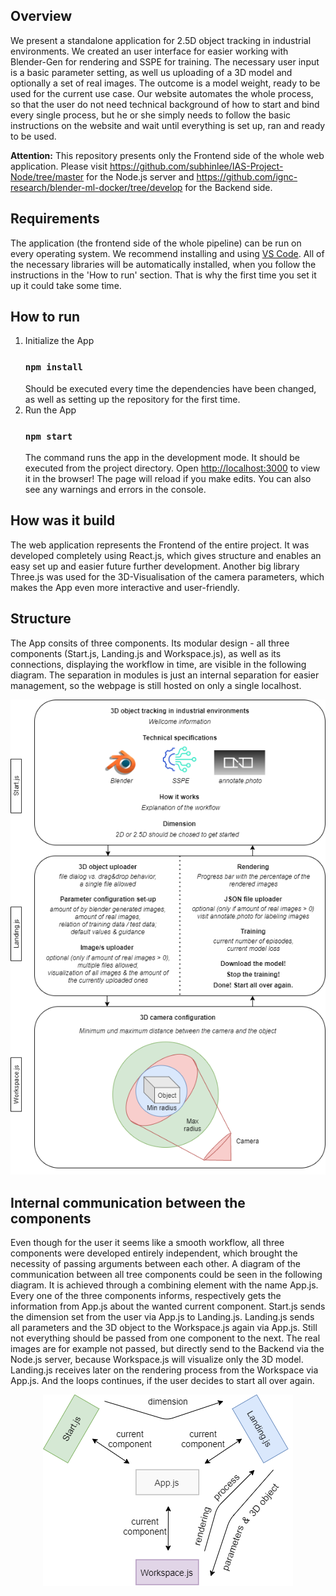 ## Overview
We present a standalone application for 2.5D object tracking in industrial environments. We created an user interface for easier working with Blender-Gen for rendering and SSPE for training. The necessary user input is a basic parameter setting, as well us uploading of a 3D model and optionally a set of real images. The outcome is a model weight, ready to be used for the current use case. Our website automates the whole process, so that the user do not need technical background of how to start and bind every single process, but he or she simply needs to follow the basic instructions on the website and wait until everything is set up, ran and ready to be used.

**Attention:** This repository presents only the Frontend side of the whole web application. Please visit https://github.com/subhinlee/IAS-Project-Node/tree/master for the Node.js server and https://github.com/ignc-research/blender-ml-docker/tree/develop for the Backend side.

## Requirements
The application (the frontend side of the whole pipeline) can be run on every operating system. We recommend installing and using [VS Code](https://code.visualstudio.com/download). All of the necessary libraries will be automatically installed, when you follow the instructions in the 'How to run' section. That is why the first time you set it up it could take some time.

## How to run
1. Initialize the App
    ### `npm install`
    Should be executed every time the dependencies have been changed, as well as setting up the repository for the first time.
2. Run the App
    ### `npm start`
    The command runs the app in the development mode. It should be executed from the project directory. Open [http://localhost:3000](http://localhost:3000) to view it in the browser! The page will reload if you make edits. You can also see any warnings and errors in the console.

## How was it build

The web application represents the Frontend of the entire project. It was developed completely using React.js, which gives structure and enables an easy set up and easier future further development. Another big library Three.js was used for the 3D-Visualisation of the camera parameters, which makes the App even more interactive and user-friendly.

## Structure

The App consits of three components. Its modular design - all three components (Start.js, Landing.js and Workspace.js), as well as its connections, displaying the workflow in time, are visible in the following diagram. The separation in modules is just an internal separation for easier management, so the webpage is still hosted on only a single localhost.

<p align="center">
  <img src="public/images/frontend_components.png">
</p>

## Internal communication between the components

Even though for the user it seems like a smooth workflow, all three components were developed entirely independent, which brought the necessity of passing arguments between each other. A diagram of the communication between all tree components could be seen in the following diagram. It is achieved through a combining element with the name App.js. Every one of the three components informs, respectively gets the information from App.js about the wanted current component. Start.js sends the dimension set from the user via App.js to Landing.js. Landing.js sends all parameters and the 3D object to the Workspace.js again via App.js. Still not everything should be passed from one component to the next. The real images are for example not passed, but directly send to the Backend via the Node.js server, because Workspace.js will visualize only the 3D model. Landing.js receives later on the rendering process from the Workspace via App.js. And the loops continues, if the user decides to start all over again.

<p align="center">
  <img src="public/images/frontend_internal_connections.png">
</p>
